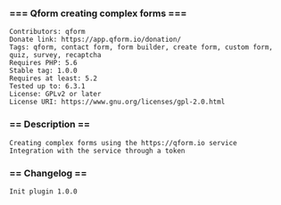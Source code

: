 ### === Qform creating complex forms === ###
````
Contributors: qform
Donate link: https://app.qform.io/donation/
Tags: qform, contact form, form builder, create form, custom form, quiz, survey, recaptcha
Requires PHP: 5.6
Stable tag: 1.0.0
Requires at least: 5.2
Tested up to: 6.3.1
License: GPLv2 or later
License URI: https://www.gnu.org/licenses/gpl-2.0.html

````

### == Description == ###
````
Creating complex forms using the https://qform.io service
Integration with the service through a token
````

### == Changelog == ###
````
Init plugin 1.0.0
````
